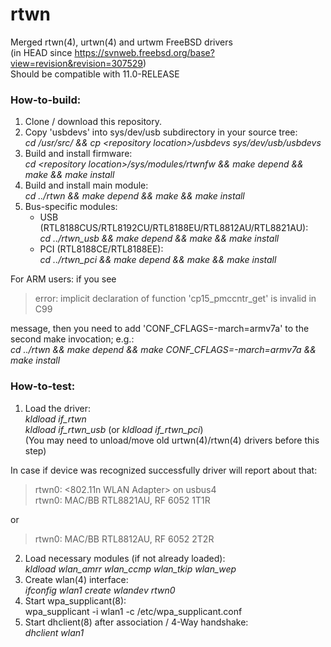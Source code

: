 # rtwn
Merged rtwn(4), urtwn(4) and urtwm FreeBSD drivers   
(in HEAD since https://svnweb.freebsd.org/base?view=revision&revision=307529)   
Should be compatible with 11.0-RELEASE   

### **How-to-build:**

1) Clone / download this repository.  
2) Copy 'usbdevs' into sys/dev/usb subdirectory in your source tree:  
  *cd /usr/src/ && cp \<repository location\>/usbdevs sys/dev/usb/usbdevs*  
3) Build and install firmware:  
   *cd \<repository location\>/sys/modules/rtwnfw && make depend && make && make install*  
4) Build and install main module:  
   *cd ../rtwn && make depend && make && make install*  
5) Bus-specific modules:   
    - USB (RTL8188CUS/RTL8192CU/RTL8188EU/RTL8812AU/RTL8821AU):   
   *cd ../rtwn_usb && make depend && make && make install*   
    - PCI (RTL8188CE/RTL8188EE):    
    *cd ../rtwn_pci && make depend && make && make install*   
    
For ARM users: if you see   
> error: implicit declaration of function 'cp15_pmccntr_get' is invalid in C99

message, then you need to add 'CONF_CFLAGS=-march=armv7a' to the second make invocation; e.g.:   
*cd ../rtwn && make depend && make CONF_CFLAGS=-march=armv7a && make install*   
     
   
### **How-to-test:**  
1) Load the driver:  
   *kldload if_rtwn*  
   *kldload if_rtwn_usb* (or *kldload if_rtwn_pci*)   
   (You may need to unload/move old urtwn(4)/rtwn(4) drivers before this step)   
   
In case if device was recognized successfully driver will report about that:  
> rtwn0: <802.11n WLAN Adapter> on usbus4  
> rtwn0: MAC/BB RTL8821AU, RF 6052 1T1R

or  
> rtwn0: MAC/BB RTL8812AU, RF 6052 2T2R  

2) Load necessary modules (if not already loaded):  
   *kldload wlan_amrr wlan_ccmp wlan_tkip wlan_wep*  
3) Create wlan(4) interface:  
   *ifconfig wlan1 create wlandev rtwn0*  
3) Start wpa_supplicant(8):  
   wpa_supplicant -i wlan1 -c /etc/wpa_supplicant.conf  
4) Start dhclient(8) after association / 4-Way handshake:  
   *dhclient wlan1*  
